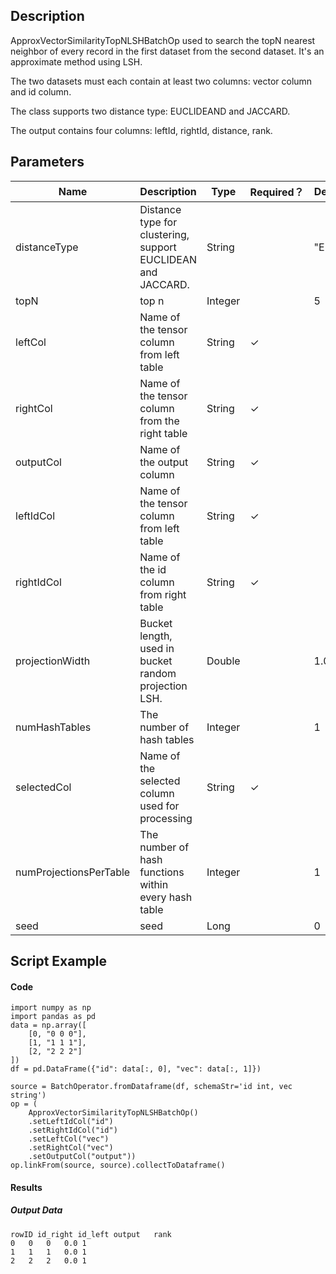 ## Description
ApproxVectorSimilarityTopNLSHBatchOp used to search the topN nearest neighbor of every record in
 the first dataset from the second dataset. It's an approximate method using LSH.
 
 The two datasets must each contain at least two columns: vector column and id column.
 
 The class supports two distance type: EUCLIDEAND and JACCARD.
 
 The output contains four columns: leftId, rightId, distance, rank.

## Parameters
| Name | Description | Type | Required？ | Default Value |
| --- | --- | --- | --- | --- |
| distanceType | Distance type for clustering, support EUCLIDEAN and JACCARD. | String |  | "EUCLIDEAN" |
| topN | top n | Integer |  | 5 |
| leftCol | Name of the tensor column from left table | String | ✓ |  |
| rightCol | Name of the tensor column from the right table | String | ✓ |  |
| outputCol | Name of the output column | String | ✓ |  |
| leftIdCol | Name of the tensor column from left table | String | ✓ |  |
| rightIdCol | Name of the id column from right table | String | ✓ |  |
| projectionWidth | Bucket length, used in bucket random projection LSH. | Double |  | 1.0 |
| numHashTables | The number of hash tables | Integer |  | 1 |
| selectedCol | Name of the selected column used for processing | String | ✓ |  |
| numProjectionsPerTable | The number of hash functions within every hash table | Integer |  | 1 |
| seed | seed | Long |  | 0 |


## Script Example
#### Code
```
import numpy as np
import pandas as pd
data = np.array([
    [0, "0 0 0"],
    [1, "1 1 1"],
    [2, "2 2 2"]
])
df = pd.DataFrame({"id": data[:, 0], "vec": data[:, 1]})

source = BatchOperator.fromDataframe(df, schemaStr='id int, vec string')
op = (
    ApproxVectorSimilarityTopNLSHBatchOp()
    .setLeftIdCol("id")
    .setRightIdCol("id")
    .setLeftCol("vec")
    .setRightCol("vec")
    .setOutputCol("output"))
op.linkFrom(source, source).collectToDataframe()
```

#### Results

##### Output Data
```
rowID id_right id_left output	rank
0	0	0	0.0	1
1	1	1	0.0	1
2	2	2	0.0	1
```
